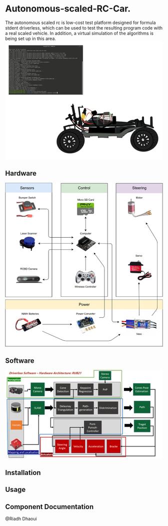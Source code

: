 # Autonomous-scaled-RC-Car.
The autonomous scaled rc is low-cost test platform designed for formula stdent driverless, which can be used to test the resulting program code with a real scaled vehicle. In addition, a virtual simulation of the algorithms is being set up in this area.
![rc](https://github.com/Dhaour9x/Autonomous-Low-Cost-RC_Car/blob/master/images/carbuild.gif)
## Hardware
![Hardware_Overview](https://github.com/Dhaour9x/Autonomous-Low-Cost-RC_Car/blob/master/images/hardware_overview.png)


## Software
![System Architecture](https://github.com/Dhaour9x/Autonomous-Low-Cost-RC_Car/blob/master/images/software.PNG)


## Installation


## Usage


## Component Documentation


@Riadh Dhaoui
